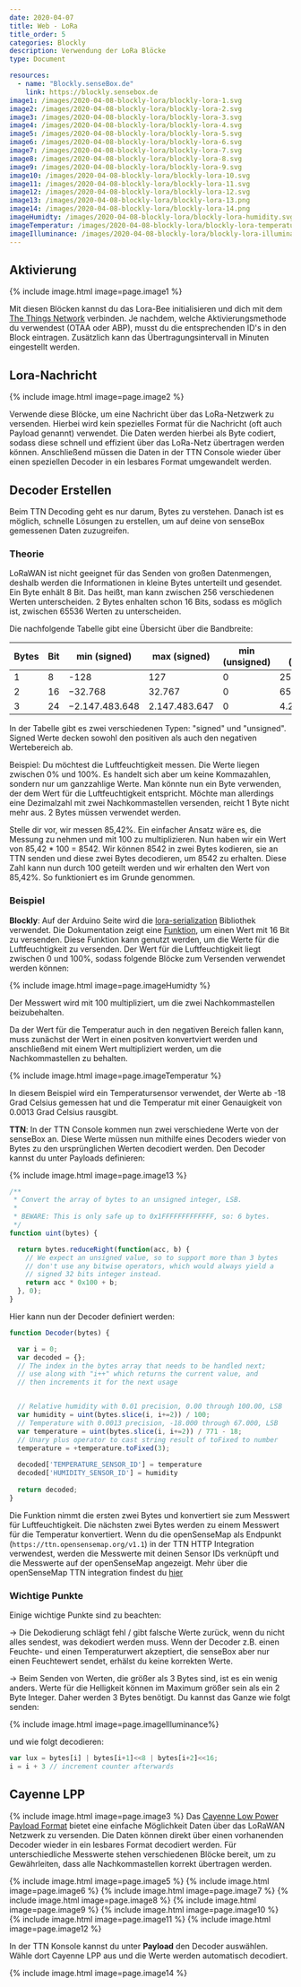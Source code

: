 ```yaml
---
date: 2020-04-07
title: Web - LoRa
title_order: 5
categories: Blockly
description: Verwendung der LoRa Blöcke 
type: Document

resources:
  - name: "Blockly.senseBox.de"
    link: https://blockly.sensebox.de
image1: /images/2020-04-08-blockly-lora/blockly-lora-1.svg
image2: /images/2020-04-08-blockly-lora/blockly-lora-2.svg
image3: /images/2020-04-08-blockly-lora/blockly-lora-3.svg
image4: /images/2020-04-08-blockly-lora/blockly-lora-4.svg
image5: /images/2020-04-08-blockly-lora/blockly-lora-5.svg
image6: /images/2020-04-08-blockly-lora/blockly-lora-6.svg
image7: /images/2020-04-08-blockly-lora/blockly-lora-7.svg
image8: /images/2020-04-08-blockly-lora/blockly-lora-8.svg
image9: /images/2020-04-08-blockly-lora/blockly-lora-9.svg
image10: /images/2020-04-08-blockly-lora/blockly-lora-10.svg
image11: /images/2020-04-08-blockly-lora/blockly-lora-11.svg
image12: /images/2020-04-08-blockly-lora/blockly-lora-12.svg
image13: /images/2020-04-08-blockly-lora/blockly-lora-13.png
image14: /images/2020-04-08-blockly-lora/blockly-lora-14.png
imageHumidty: /images/2020-04-08-blockly-lora/blockly-lora-humidity.svg
imageTemperatur: /images/2020-04-08-blockly-lora/blockly-lora-temperatur.svg
imageIlluminance: /images/2020-04-08-blockly-lora/blockly-lora-illuminance.svg
---
```


## Aktivierung

{% include image.html image=page.image1 %}

Mit diesen Blöcken kannst du das Lora-Bee initialisieren und dich mit dem [The Things Network](https://www.thethingsnetwork.org/) verbinden. Je nachdem, welche Aktivierungsmethode du verwendest (OTAA oder ABP), musst du die entsprechenden ID's in den Block eintragen. Zusätzlich kann das Übertragungsintervall in Minuten eingestellt werden.  


## Lora-Nachricht
{% include image.html image=page.image2 %}

Verwende diese Blöcke, um eine Nachricht über das LoRa-Netzwerk zu versenden. Hierbei wird kein spezielles Format für die Nachricht (oft auch Payload genannt) verwendet. Die Daten werden hierbei als Byte codiert, sodass diese schnell und effizient über das LoRa-Netz übertragen werden können. Anschließend müssen die Daten in der TTN Console wieder über einen speziellen Decoder in ein lesbares Format umgewandelt werden. 

## Decoder Erstellen

Beim TTN Decoding geht es nur darum, Bytes zu verstehen. Danach ist es möglich, schnelle Lösungen zu erstellen, um auf deine von senseBox gemessenen Daten zuzugreifen.


### Theorie
LoRaWAN ist nicht geeignet für das Senden von großen Datenmengen, deshalb werden die Informationen in kleine Bytes unterteilt und gesendet. Ein Byte enhält 8 Bit. Das heißt, man kann zwischen 256 verschiedenen Werten unterscheiden. 2 Bytes enhalten schon 16 Bits, sodass es möglich ist, zwischen 65536 Werten zu unterscheiden.

Die nachfolgende Tabelle gibt eine Übersicht über die Bandbreite:


| Bytes | Bit | min (signed)   | max (signed)  | min (unsigned) | max (unsigned) |
|-------|-----|----------------|---------------|----------------|----------------|
| 1     | 8   | -128           | 127           | 0              | 255            |
| 2     | 16  | −32.768        | 32.767        | 0              | 65.535         |
| 3     | 24  | −2.147.483.648 | 2.147.483.647 | 0              | 4.294.967.295  |

In der Tabelle gibt es zwei verschiedenen Typen: "signed" und "unsigned". Signed Werte decken sowohl den positiven als auch den negativen Wertebereich ab. 

Beispiel: Du möchtest die Luftfeuchtigkeit messen. Die Werte liegen zwischen 0% und 100%. Es handelt sich aber um keine Kommazahlen, sondern nur um ganzzahlige Werte. Man könnte nun ein Byte verwenden, der dem Wert für die Luftfeuchtigkeit entspricht. Möchte man allerdings eine Dezimalzahl mit zwei Nachkommastellen versenden, reicht 1 Byte nicht mehr aus. 2 Bytes müssen verwendet werden.  

Stelle dir vor, wir messen 85,42%. Ein einfacher Ansatz wäre es, die Messung zu nehmen und mit 100 zu multiplizieren. Nun haben wir ein Wert von 85,42 * 100 = 8542. Wir können 8542 in zwei Bytes kodieren, sie an TTN senden und diese zwei Bytes decodieren, um 8542 zu erhalten. Diese Zahl kann nun durch 100 geteilt werden und wir erhalten den Wert von 85,42%. So funktioniert es im Grunde genommen.


### Beispiel

__Blockly__:
Auf der Arduino Seite wird die [lora-serialization](https://github.com/thesolarnomad/lora-serialization) Bibliothek verwendet. Die Dokumentation zeigt eine [Funktion](https://github.com/thesolarnomad/lora-serialization#unsigned-16bit-integer-2-bytes), um einen Wert mit 16 Bit zu versenden. Diese Funktion kann genutzt werden, um die Werte für die Luftfeuchtigkeit zu versenden. Der Wert für die Luftfeuchtigkeit liegt zwischen 0 und 100%, sodass folgende Blöcke zum Versenden verwendet werden können:

{% include image.html image=page.imageHumidty %}

Der Messwert wird mit 100 multipliziert, um die zwei Nachkommastellen beizubehalten. 

Da der Wert für die Temperatur auch in den negativen Bereich fallen kann, muss zunächst der Wert in einen positven konvertviert werden und anschließend mit einem Wert multipliziert werden, um die Nachkommastellen zu behalten. 

{% include image.html image=page.imageTemperatur %}

In diesem Beispiel wird ein Temperatursensor verwendet, der Werte ab -18 Grad Celsius gemessen hat und die Temperatur mit einer Genauigkeit von 0.0013 Grad Celsius rausgibt. 

__TTN__:
In der TTN Console kommen nun zwei verschiedene Werte von der senseBox an. Diese Werte müssen nun mithilfe eines Decoders wieder von Bytes zu den ursprünglichen Werten decodiert werden. Den Decoder kannst du unter Payloads definieren:

{% include image.html image=page.image13 %}

```js
/**
 * Convert the array of bytes to an unsigned integer, LSB. 
 *
 * BEWARE: This is only safe up to 0x1FFFFFFFFFFFFF, so: 6 bytes.
 */
function uint(bytes) {

  return bytes.reduceRight(function(acc, b) {
    // We expect an unsigned value, so to support more than 3 bytes
    // don't use any bitwise operators, which would always yield a
    // signed 32 bits integer instead.
    return acc * 0x100 + b;
  }, 0);
}
```

Hier kann nun der Decoder definiert werden:
```js
function Decoder(bytes) {

  var i = 0;     
  var decoded = {};
  // The index in the bytes array that needs to be handled next;
  // use along with "i++" which returns the current value, and
  // then increments it for the next usage


  // Relative humidity with 0.01 precision, 0.00 through 100.00, LSB
  var humidity = uint(bytes.slice(i, i+=2)) / 100;
  // Temperature with 0.0013 precision, -18.000 through 67.000, LSB
  var temperature = uint(bytes.slice(i, i+=2)) / 771 - 18;
  // Unary plus operator to cast string result of toFixed to number
  temperature = +temperature.toFixed(3);
  
  decoded['TEMPERATURE_SENSOR_ID'] = temperature
  decoded['HUMIDITY_SENSOR_ID'] = humidity
  
  return decoded;
}
```
Die Funktion nimmt die ersten zwei Bytes und konvertiert sie zum Messwert für Luftfeuchtigkeit. Die nächsten zwei Bytes werden zu einem Messwert für die Temperatur konvertiert. Wenn du die openSenseMap als Endpunkt (`https://ttn.opensensemap.org/v1.1`) in der TTN HTTP Integration verwendest, werden die Messwerte mit deinen Sensor IDs verknüpft und die Messwerte auf der openSenseMap angezeigt. Mehr über die openSenseMap TTN integration findest du [hier](https://sensebox.github.io/books-v2/osem/ttn_integration.html)

### Wichtige Punkte
Einige wichtige Punkte sind zu beachten:

→ Die Dekodierung schlägt fehl / gibt falsche Werte zurück, wenn du nicht alles sendest, was dekodiert werden muss. Wenn der Decoder z.B. einen Feuchte- und einen Temperaturwert akzeptiert, die senseBox aber nur einen Feuchtewert sendet, erhälst du keine korrekten Werte.

→ Beim Senden von Werten, die größer als 3 Bytes sind, ist es ein wenig anders. Werte für die Helligkeit können im Maximum größer sein als ein 2 Byte Integer. Daher werden 3 Bytes benötigt. Du kannst das Ganze wie folgt senden: 

{% include image.html image=page.imageIlluminance%}


und wie folgt decodieren:
```js
var lux = bytes[i] | bytes[i+1]<<8 | bytes[i+2]<<16;
i = i + 3 // increment counter afterwards
```

## Cayenne LPP
{% include image.html image=page.image3 %}
Das [Cayenne Low Power Payload Format](https://community.mydevices.com/t/cayenne-lpp-2-0/7510) bietet eine einfache Möglichkeit Daten über das LoRaWAN Netzwerk zu versenden. Die Daten können direkt über einen vorhanenden Decoder wieder in ein lesbares Format decodiert werden. Für unterschiedliche Messwerte stehen verschiedenen Blöcke bereit, um zu Gewährleiten, dass alle Nachkommastellen korrekt übertragen werden. 

{% include image.html image=page.image5 %}
{% include image.html image=page.image6 %}
{% include image.html image=page.image7 %}
{% include image.html image=page.image8 %}
{% include image.html image=page.image9 %}
{% include image.html image=page.image10 %}
{% include image.html image=page.image11 %}
{% include image.html image=page.image12 %}

In der TTN Konsole kannst du unter __Payload__ den Decoder auswählen. Wähle dort Cayenne LPP aus und die Werte werden automatisch decodiert.

{% include image.html image=page.image14 %}
